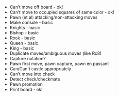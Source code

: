 - Can't move off board - ok!
- Can't move to occupied squares of same color - ok!
- Pawn (et al) attacking/non-attacking moves
- Make console - basic
- Knights - basic
- Bishop - basic
- Rook - basic
- Queen - basic
- King - basic
- Duplicate moves/ambiguous moves (like Rc8)
- Capture notation?
- Pawn first move, pawn capture, pawn en passant
- Can/Can't castle appropriately
- Can't move into check
- Detect check/checkmate
- Pawn promotion
- Print board - ok!

